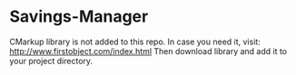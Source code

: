# Savings-Manager

CMarkup library is not added to this repo.
In case you need it, visit: http://www.firstobject.com/index.html
Then download library and add it to your project directory.